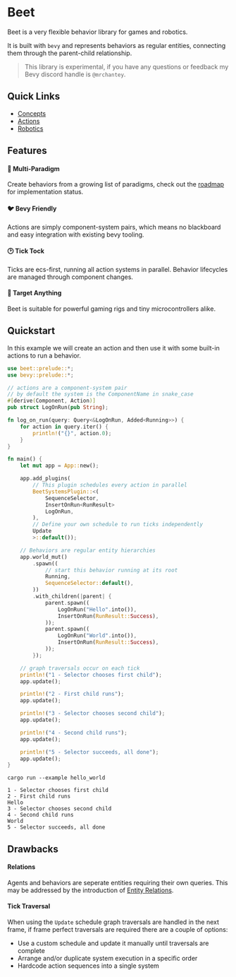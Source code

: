 # Beet

Beet is a very flexible behavior library for games and robotics.

It is built with `bevy` and represents behaviors as regular entities, connecting them through the parent-child relationship.

> This library is experimental, if you have any questions or feedback my Bevy discord handle is `@mrchantey`.

## Quick Links

- [Concepts](./concepts.md)
- [Actions](./actions.md)
- [Robotics](./robotics.md)

## Features

#### 🌈 Multi-Paradigm

Create behaviors from a growing list of paradigms, check out the [roadmap](./misc/roadmap.md) for implementation status.

#### 🐦 Bevy Friendly

Actions are simply component-system pairs, which means no blackboard and easy integration with existing bevy tooling.

#### 🕑 Tick Tock

Ticks are ecs-first, running all action systems in parallel. Behavior lifecycles are managed through component changes.

<!-- #### 🌳  -->

#### 🎯 Target Anything

Beet is suitable for powerful gaming rigs and tiny microcontrollers alike.

<!-- #### 🌐 Zero-config replication

Work can be distributed across environments through world replication. An agent may run some actions in a constrained environment and others in a remote server. -->

## Quickstart

In this example we will create an action and then use it with some built-in actions to run a behavior.

```rust
use beet::prelude::*;
use bevy::prelude::*;

// actions are a component-system pair
// by default the system is the ComponentName in snake_case
#[derive(Component, Action)]
pub struct LogOnRun(pub String);

fn log_on_run(query: Query<&LogOnRun, Added<Running>>) {
	for action in query.iter() {
		println!("{}", action.0);
	}
}

fn main() {
	let mut app = App::new();

	app.add_plugins(
		// This plugin schedules every action in parallel
		BeetSystemsPlugin::<(
			SequenceSelector, 
			InsertOnRun<RunResult>
			LogOnRun, 
		), 
		// Define your own schedule to run ticks independently
		Update
		>::default());

	// Behaviors are regular entity hierarchies
	app.world_mut()
		.spawn((
			// start this behavior running at its root
			Running, 
			SequenceSelector::default(), 
		))
		.with_children(|parent| {
			parent.spawn((
				LogOnRun("Hello".into()),
				InsertOnRun(RunResult::Success),
			));
			parent.spawn((
				LogOnRun("World".into()),
				InsertOnRun(RunResult::Success),
			));
		});

	// graph traversals occur on each tick
	println!("1 - Selector chooses first child");
	app.update();

	println!("2 - First child runs");
	app.update();

	println!("3 - Selector chooses second child");
	app.update();

	println!("4 - Second child runs");
	app.update();

	println!("5 - Selector succeeds, all done");
	app.update();
}
```
```
cargo run --example hello_world

1 - Selector chooses first child
2 - First child runs
Hello
3 - Selector chooses second child
4 - Second child runs
World
5 - Selector succeeds, all done
```


## Drawbacks

#### Relations

Agents and behaviors are seperate entities requiring their own queries. This may be addressed by the introduction of [Entity Relations](https://github.com/bevyengine/bevy/issues/3742).

#### Tick Traversal

When using the `Update` schedule graph traversals are handled in the next frame, if frame perfect traversals are required there are a couple of options:
- Use a custom schedule and update it manually until traversals are complete
- Arrange and/or duplicate system execution in a specific order
- Hardcode action sequences into a single system